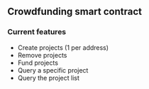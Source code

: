 ## Crowdfunding smart contract

### Current features
- Create projects (1 per address)
- Remove projects
- Fund projects
- Query a specific project
- Query the project list
